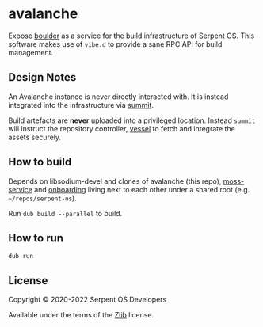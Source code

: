 # avalanche

Expose [boulder](https://github.com/serpent-os/boulder/) as a service for the build infrastructure of Serpent OS. This software makes use of `vibe.d` to provide a sane RPC API for build management.

## Design Notes

An Avalanche instance is never directly interacted with. It is instead integrated into the infrastructure via [summit](https://github.com/serpent-os/summit/).

Build artefacts are **never** uploaded into a privileged location. Instead `summit` will instruct the repository controller, [vessel](https://github.com/serpent-os/vessel/) to fetch and integrate the assets securely.

## How to build

Depends on libsodium-devel and clones of avalanche (this repo), [moss-service](https://github.com/serpent-os/moss-service/) and [onboarding](https://github.com/serpent-os/onboarding/) living next to each other under a shared root (e.g. `~/repos/serpent-os`).

Run `dub build --parallel` to build.

## How to run

`dub run`

## License

Copyright &copy; 2020-2022 Serpent OS Developers

Available under the terms of the [Zlib](https://spdx.org/licenses/Zlib.html) license.
